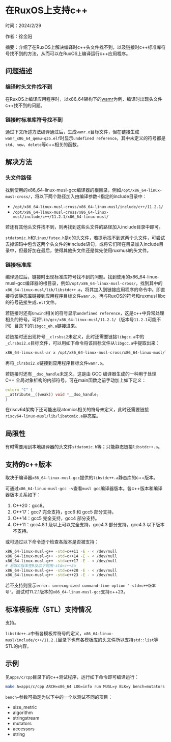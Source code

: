 # 在RuxOS上支持c++
时间：2024/2/29

作者：徐金阳

摘要：介绍了在RuxOS上解决编译时c++头文件找不到，以及链接时c++标准库符号找不到的方法，从而可以在RuxOS上编译运行c++应用程序。

## 问题描述

### 编译时头文件找不到

在RuxOS上编译应用程序时，以x86_64架构下的[wamr](https://github.com/syswonder/rux-wamr)为例，编译时出现头文件c++找不到的问题。

### 链接时标准库符号找不到

通过下文所述方法编译通过后，生成`wamr.o`目标文件，但在链接生成`wamr_x86_64_qemu-q35.elf`时显示`undefined reference`，其中未定义的符号都是`std`、`new`、`delete`等c++相关的函数。

## 解决方法

### 头文件路径

找到使用的x86_64-linux-musl-gcc编译器的根目录，例如`/opt/x86_64-linux-musl-cross/`，将以下两个路径加入由编译参数-I指定的include目录中：

* `/opt/x86_64-linux-musl-cross/x86_64-linux-musl/include/c++/11.2.1/`
* `/opt/x86_64-linux-musl-cross/x86_64-linux-musl/include/c++/11.2.1/x86_64-linux-musl/`

若还有其他头文件找不到，则再找到这些头文件的路径加入include目录中即可。

`stdatomic.h`和`linux/futex.h`是c的头文件，若提示找不到这两个头文件，可尝试去掉源码中包含这两个头文件的#include语句，或将它们所在目录加入include目录中，但最好加在最后，使得其他头文件还是优先使用ruxmusl的头文件。

### 链接标准库

编译通过后，链接时出现标准库符号找不到的问题。找到使用的x86_64-linux-musl-gcc编译器的根目录，例如`/opt/x86_64-linux-musl-cross/`，找到其中的`x86_64-linux-musl/lib/libstdc++.a`，将其加入到链接应用程序的命令中。即直接将该静态库链接到应用程序目标文件`wamr.o`，再与RuxOS的符号和ruxmusl libc的符号链接生成`.elf`文件。

若链接时还有`Unwind`相关的符号显示`undefined reference`，这是c++中异常处理相关的符号。可将`lib/gcc/x86_64-linux-musl/11.2.1/`（版本号`11.2.1`可能不同）目录下的`libgcc_eh.a`链接进来。

若链接时还出现符号`__clrsbsi2`未定义，此时还需要链接`libgcc.a`中的`_clrsbsi2.o`目标文件，可以用如下命令将该目标文件从`libgcc.a`中提取出来：

```bash
x86_64-linux-musl-ar x /opt/x86_64-linux-musl-cross/x86_64-linux-musl/lib/libgcc.a _clrsbsi2.o
```

再将`_clrsbsi2.o`链接到应用程序目标文件`wamr.o`。

若链接时还有`__dso_handle`未定义，这是由 GCC 编译器生成的一种用于处理 C++ 全局对象析构的内部符号。可在main函数之前手动加上如下定义：

```c++
extern "C" {
__attribute__((weak)) void *__dso_handle;
}
```

在riscv64架构下还可能出现atomics相关的符号未定义，此时还需要链接`riscv64-linux-musl/lib/libatomic.a`静态库。

## 局限性

有时需要用到本地编译器的头文件`stdatomic.h`等；只能静态链接`libstdc++.a`。

## 支持的c++版本

取决于编译器`x86_64-linux-musl-gcc`提供的`libstdc++.a`静态库的c++版本。

可通过`x86_64-linux-musl-gcc -v`查看`musl gcc`编译器版本。各c++版本和编译器版本关系如下：

1. C++20：gcc8。
2. C++17：gcc7 完全支持，gcc6 和 gcc5 部分支持。
3. C++14：gcc5 完全支持，gcc4 部分支持。
4. C++11：gcc4.8.1 及以上可以完全支持，gcc4.3 部分支持，gcc4.3 以下版本不支持。

或可通过以下命令逐个检查各版本是否被支持：

```bash
x86_64-linux-musl-g++ -std=c++11 -E - < /dev/null
x86_64-linux-musl-g++ -std=c++14 -E - < /dev/null
x86_64-linux-musl-g++ -std=c++17 -E - < /dev/null
# 若GCC版本在9及以下则用-std=c++2a
x86_64-linux-musl-g++ -std=c++20 -E - < /dev/null
x86_64-linux-musl-g++ -std=c++23 -E - < /dev/null
```

若不支持则显示`error: unrecognized command-line option '-std=c++版本号'`。测试时11.2.1版本的`x86_64-linux-musl-gcc`支持c++23。

## 标准模板库（STL）支持情况

支持。

`libstdc++.a`中有各模板库符号的定义，`x86_64-linux-musl/include/c++/11.2.1`目录下也有各模板库的头文件所以支持`std::list`等STL的内容。

## 示例

见`apps/c/cpp`目录下的c++测试程序，运行如下命令即可编译运行：

```bash
make A=apps/c/cpp ARCH=x86_64 LOG=info run MUSL=y BLK=y bench=mutators
```

`bench=`参数可指定为以下中的一个以测试不同的项目：

* size_metric
* algorithm
* stringstream
* mutators
* accessors
* string
